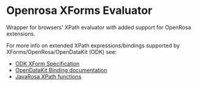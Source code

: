 Openrosa XForms Evaluator
=========================

Wrapper for browsers' XPath evaluator with added support for OpenRosa extensions.

For more info on extended XPath expressions/bindings supported by XForms/OpenRosa/OpenDataKit (ODK) see:

* [ODK XForm Specification](https://opendatakit.github.io/odk-xform-spec/)
* [OpenDataKit Binding documentation](https://opendatakit.org/help/form-design/binding/)
* [JavaRosa XPath functions](https://bitbucket.org/javarosa/javarosa/wiki/xform)
